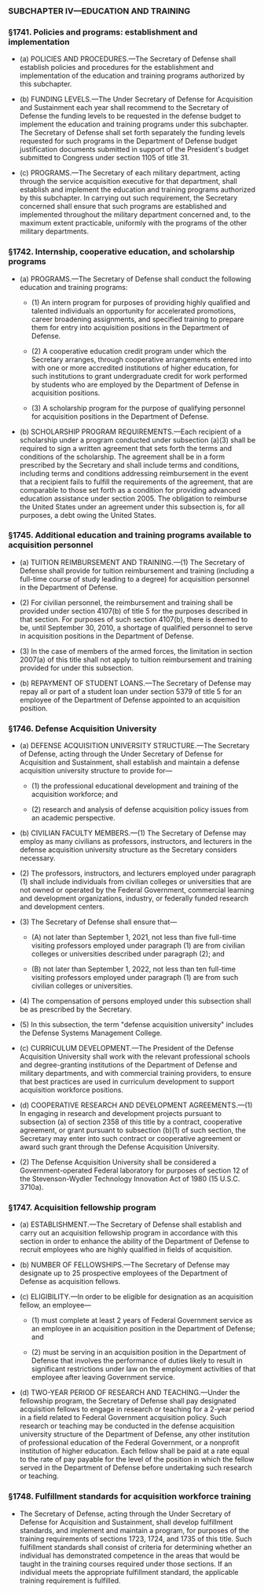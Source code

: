 ### SUBCHAPTER IV—EDUCATION AND TRAINING

### §1741. Policies and programs: establishment and implementation
* (a) POLICIES AND PROCEDURES.—The Secretary of Defense shall establish policies and procedures for the establishment and implementation of the education and training programs authorized by this subchapter.

* (b) FUNDING LEVELS.—The Under Secretary of Defense for Acquisition and Sustainment each year shall recommend to the Secretary of Defense the funding levels to be requested in the defense budget to implement the education and training programs under this subchapter. The Secretary of Defense shall set forth separately the funding levels requested for such programs in the Department of Defense budget justification documents submitted in support of the President's budget submitted to Congress under section 1105 of title 31.

* (c) PROGRAMS.—The Secretary of each military department, acting through the service acquisition executive for that department, shall establish and implement the education and training programs authorized by this subchapter. In carrying out such requirement, the Secretary concerned shall ensure that such programs are established and implemented throughout the military department concerned and, to the maximum extent practicable, uniformly with the programs of the other military departments.

### §1742. Internship, cooperative education, and scholarship programs
* (a) PROGRAMS.—The Secretary of Defense shall conduct the following education and training programs:

  * (1) An intern program for purposes of providing highly qualified and talented individuals an opportunity for accelerated promotions, career broadening assignments, and specified training to prepare them for entry into acquisition positions in the Department of Defense.

  * (2) A cooperative education credit program under which the Secretary arranges, through cooperative arrangements entered into with one or more accredited institutions of higher education, for such institutions to grant undergraduate credit for work performed by students who are employed by the Department of Defense in acquisition positions.

  * (3) A scholarship program for the purpose of qualifying personnel for acquisition positions in the Department of Defense.


* (b) SCHOLARSHIP PROGRAM REQUIREMENTS.—Each recipient of a scholarship under a program conducted under subsection (a)(3) shall be required to sign a written agreement that sets forth the terms and conditions of the scholarship. The agreement shall be in a form prescribed by the Secretary and shall include terms and conditions, including terms and conditions addressing reimbursement in the event that a recipient fails to fulfill the requirements of the agreement, that are comparable to those set forth as a condition for providing advanced education assistance under section 2005. The obligation to reimburse the United States under an agreement under this subsection is, for all purposes, a debt owing the United States.

### §1745. Additional education and training programs available to acquisition personnel
* (a) TUITION REIMBURSEMENT AND TRAINING.—(1) The Secretary of Defense shall provide for tuition reimbursement and training (including a full-time course of study leading to a degree) for acquisition personnel in the Department of Defense.

* (2) For civilian personnel, the reimbursement and training shall be provided under section 4107(b) of title 5 for the purposes described in that section. For purposes of such section 4107(b), there is deemed to be, until September 30, 2010, a shortage of qualified personnel to serve in acquisition positions in the Department of Defense.

* (3) In the case of members of the armed forces, the limitation in section 2007(a) of this title shall not apply to tuition reimbursement and training provided for under this subsection.

* (b) REPAYMENT OF STUDENT LOANS.—The Secretary of Defense may repay all or part of a student loan under section 5379 of title 5 for an employee of the Department of Defense appointed to an acquisition position.

### §1746. Defense Acquisition University
* (a) DEFENSE ACQUISITION UNIVERSITY STRUCTURE.—The Secretary of Defense, acting through the Under Secretary of Defense for Acquisition and Sustainment, shall establish and maintain a defense acquisition university structure to provide for—

  * (1) the professional educational development and training of the acquisition workforce; and

  * (2) research and analysis of defense acquisition policy issues from an academic perspective.


* (b) CIVILIAN FACULTY MEMBERS.—(1) The Secretary of Defense may employ as many civilians as professors, instructors, and lecturers in the defense acquisition university structure as the Secretary considers necessary.

* (2) The professors, instructors, and lecturers employed under paragraph (1) shall include individuals from civilian colleges or universities that are not owned or operated by the Federal Government, commercial learning and development organizations, industry, or federally funded research and development centers.

* (3) The Secretary of Defense shall ensure that—

  * (A) not later than September 1, 2021, not less than five full-time visiting professors employed under paragraph (1) are from civilian colleges or universities described under paragraph (2); and

  * (B) not later than September 1, 2022, not less than ten full-time visiting professors employed under paragraph (1) are from such civilian colleges or universities.


* (4) The compensation of persons employed under this subsection shall be as prescribed by the Secretary.

* (5) In this subsection, the term "defense acquisition university" includes the Defense Systems Management College.

* (c) CURRICULUM DEVELOPMENT.—The President of the Defense Acquisition University shall work with the relevant professional schools and degree-granting institutions of the Department of Defense and military departments, and with commercial training providers, to ensure that best practices are used in curriculum development to support acquisition workforce positions.

* (d) COOPERATIVE RESEARCH AND DEVELOPMENT AGREEMENTS.—(1) In engaging in research and development projects pursuant to subsection (a) of section 2358 of this title by a contract, cooperative agreement, or grant pursuant to subsection (b)(1) of such section, the Secretary may enter into such contract or cooperative agreement or award such grant through the Defense Acquisition University.

* (2) The Defense Acquisition University shall be considered a Government-operated Federal laboratory for purposes of section 12 of the Stevenson-Wydler Technology Innovation Act of 1980 (15 U.S.C. 3710a).

### §1747. Acquisition fellowship program
* (a) ESTABLISHMENT.—The Secretary of Defense shall establish and carry out an acquisition fellowship program in accordance with this section in order to enhance the ability of the Department of Defense to recruit employees who are highly qualified in fields of acquisition.

* (b) NUMBER OF FELLOWSHIPS.—The Secretary of Defense may designate up to 25 prospective employees of the Department of Defense as acquisition fellows.

* (c) ELIGIBILITY.—In order to be eligible for designation as an acquisition fellow, an employee—

  * (1) must complete at least 2 years of Federal Government service as an employee in an acquisition position in the Department of Defense; and

  * (2) must be serving in an acquisition position in the Department of Defense that involves the performance of duties likely to result in significant restrictions under law on the employment activities of that employee after leaving Government service.


* (d) TWO-YEAR PERIOD OF RESEARCH AND TEACHING.—Under the fellowship program, the Secretary of Defense shall pay designated acquisition fellows to engage in research or teaching for a 2-year period in a field related to Federal Government acquisition policy. Such research or teaching may be conducted in the defense acquisition university structure of the Department of Defense, any other institution of professional education of the Federal Government, or a nonprofit institution of higher education. Each fellow shall be paid at a rate equal to the rate of pay payable for the level of the position in which the fellow served in the Department of Defense before undertaking such research or teaching.

### §1748. Fulfillment standards for acquisition workforce training
* The Secretary of Defense, acting through the Under Secretary of Defense for Acquisition and Sustainment, shall develop fulfillment standards, and implement and maintain a program, for purposes of the training requirements of sections 1723, 1724, and 1735 of this title. Such fulfillment standards shall consist of criteria for determining whether an individual has demonstrated competence in the areas that would be taught in the training courses required under those sections. If an individual meets the appropriate fulfillment standard, the applicable training requirement is fulfilled.